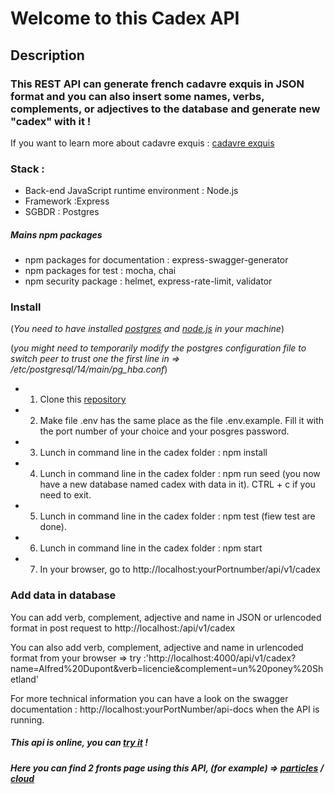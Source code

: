 # Welcome to this Cadex API


## Description
### This REST API can generate french cadavre exquis in JSON format and you can also insert some names, verbs, complements, or adjectives to the database and generate new "cadex" with it !
If you want to learn more about cadavre exquis : [cadavre exquis](https://fr.wikipedia.org/wiki/Cadavre_exquis)

### Stack :
   * Back-end JavaScript runtime environment : Node.js
   * Framework :Express
   * SGBDR : Postgres

##### Mains npm packages 
   * npm packages for documentation : express-swagger-generator
   * npm packages for test : mocha, chai
   * npm security package : helmet, express-rate-limit, validator


### Install

(*You need to have installed [postgres](https://www.postgresql.org/docs/14/tutorial-install.html) and [node.js](https://nodejs.org/en/download/) in your machine*)

(*you might need to temporarily modify the postgres configuration file to switch peer to trust one the first line in => /etc/postgresql/14/main/pg_hba.conf*)

* 1. Clone this [repository](https://github.com/RomainBoudet/cadex)
* 2. Make file .env has the same place as the file .env.example. Fill it with the port number of your choice and your posgres password.
* 3. Lunch in command line in the cadex folder : npm install
* 4. Lunch in command line in the cadex folder : npm run seed (you now have a new database named cadex with data in it). CTRL + c if you need to exit.
* 5. Lunch in command line in the cadex folder : npm test (fiew test are done).
* 6. Lunch in command line in the cadex folder : npm start
* 7. In your browser, go to http://localhost:yourPortnumber/api/v1/cadex


### Add data in database

 You can add verb, complement, adjective and name in JSON or urlencoded format in post request to http://localhost:/api/v1/cadex

You can also add verb, complement, adjective and name in urlencoded format from your browser => try :'http://localhost:4000/api/v1/cadex?name=Alfred%20Dupont&verb=licencie&complement=un%20poney%20Shetland'

For more technical information you can have a look on the swagger documentation : http://localhost:yourPortNumber/api-docs when the API is running.

##### This api is online, you can [try it](http://thedev.fr/api/v1/cadex) ! 

##### Here you can find 2 fronts page using this API, (for example) =>   [particles](https://cadex-front.thedev.fr/v1/cadex/particles) / [cloud](https://cadex-front.thedev.fr/v1/cadex/cloud)